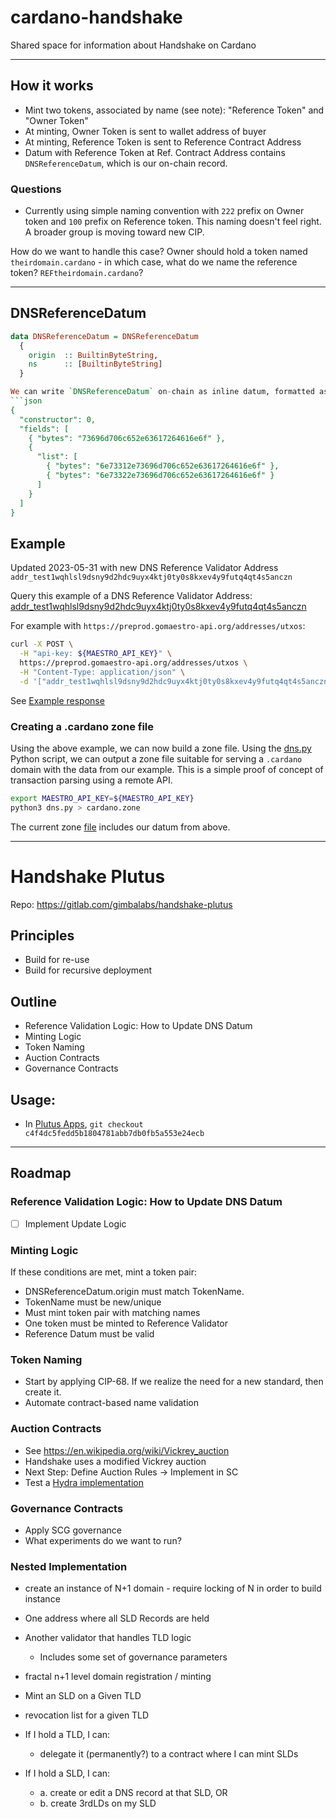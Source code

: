 # cardano-handshake
Shared space for information about Handshake on Cardano

---

## How it works
- Mint two tokens, associated by name (see note): "Reference Token" and "Owner Token"
- At minting, Owner Token is sent to wallet address of buyer
- At minting, Reference Token is sent to Reference Contract Address
- Datum with Reference Token at Ref. Contract Address contains `DNSReferenceDatum`, which is our on-chain record.

### Questions
- Currently using simple naming convention with `222` prefix on Owner token and `100` prefix on Reference token. This naming doesn't feel right. A broader group is moving toward new CIP.

How do we want to handle this case? Owner should hold a token named `theirdomain.cardano` - in which case, what do we name the reference token? `REFtheirdomain.cardano`?

---

## DNSReferenceDatum

```haskell
data DNSReferenceDatum = DNSReferenceDatum
  {
    origin  :: BuiltinByteString,
    ns      :: [BuiltinByteString]
  }

We can write `DNSReferenceDatum` on-chain as inline datum, formatted as `.json`:
```json
{
  "constructor": 0,
  "fields": [
    { "bytes": "73696d706c652e63617264616e6f" },
    {
      "list": [
        { "bytes": "6e73312e73696d706c652e63617264616e6f" },
        { "bytes": "6e73322e73696d706c652e63617264616e6f" }
      ]
    }
  ]
}
```

## Example
Updated 2023-05-31 with new DNS Reference Validator Address `addr_test1wqhlsl9dsny9d2hdc9uyx4ktj0ty0s8kxev4y9futq4qt4s5anczn`

Query this example of a DNS Reference Validator Address: [addr_test1wqhlsl9dsny9d2hdc9uyx4ktj0ty0s8kxev4y9futq4qt4s5anczn](https://preprod.cardanoscan.io/address/702ff87cad84c856aaedc1784356cb93d647c0f6365952153c582a05d6)

For example with `https://preprod.gomaestro-api.org/addresses/utxos`:
```bash
curl -X POST \
  -H "api-key: ${MAESTRO_API_KEY}" \
  https://preprod.gomaestro-api.org/addresses/utxos \
  -H "Content-Type: application/json" \
  -d '["addr_test1wqhlsl9dsny9d2hdc9uyx4ktj0ty0s8kxev4y9futq4qt4s5anczn"]'
```

See [Example response](example.json)

### Creating a .cardano zone file

Using the above example, we can now build a zone file. Using the
[dns.py](dns.py) Python script, we can output a zone file suitable for serving
a `.cardano` domain with the data from our example. This is a simple proof of
concept of transaction parsing using a remote API.

```bash
export MAESTRO_API_KEY=${MAESTRO_API_KEY}
python3 dns.py > cardano.zone
```

The current zone [file](cardano.zone) includes our datum from above.

---

# Handshake Plutus
Repo: https://gitlab.com/gimbalabs/handshake-plutus

## Principles
- Build for re-use
- Build for recursive deployment

## Outline
- Reference Validation Logic: How to Update DNS Datum
- Minting Logic
- Token Naming
- Auction Contracts
- Governance Contracts

## Usage:
- In [Plutus Apps](https://github.com/input-output-hk/plutus-apps), `git checkout c4f4dc5fedd5b1804781abb7db0fb5a553e24ecb`

---

## Roadmap

### Reference Validation Logic: How to Update DNS Datum
- [ ] Implement Update Logic

### Minting Logic
If these conditions are met, mint a token pair:
- DNSReferenceDatum.origin must match TokenName.
- TokenName must be new/unique
- Must mint token pair with matching names
- One token must be minted to Reference Validator
- Reference Datum must be valid

### Token Naming
- Start by applying CIP-68. If we realize the need for a new standard, then create it.
- Automate contract-based name validation

### Auction Contracts
- See https://en.wikipedia.org/wiki/Vickrey_auction
- Handshake uses a modified Vickrey auction
- Next Step: Define Auction Rules -> Implement in SC
- Test a [Hydra implementation](https://hydra.family/head-protocol/use-cases/nft-auction/)

### Governance Contracts
- Apply SCG governance
- What experiments do we want to run?

### Nested Implementation
- create an instance of N+1 domain - require locking of N in order to build instance
- One address where all SLD Records are held
- Another validator that handles TLD logic
    - Includes some set of governance parameters
- fractal n+1 level domain registration / minting
- Mint an SLD on a Given TLD
- revocation list for a given TLD
- If I hold a TLD, I can:
    - delegate it (permanently?) to a contract where I can mint SLDs

- If I hold a SLD, I can:
    - a. create or edit a DNS record at that SLD, OR
    - b. create 3rdLDs on my SLD
